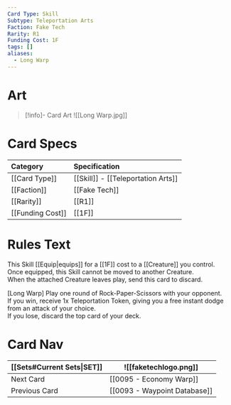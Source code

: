 ```yaml
---
Card Type: Skill
Subtype: Teleportation Arts
Faction: Fake Tech
Rarity: R1
Funding Cost: 1F
tags: []
aliases:
  - Long Warp
---
```

# Art

> [!info]- Card Art
> ![[Long Warp.jpg]]

# Card Specs

| Category | Specification| 
| :--- | :--- |
| [[Card Type]] | [[Skill]] - [[Teleportation Arts]] |  
| [[Faction]] | [[Fake Tech]] |  
| [[Rarity]] | [[R1]] |  
| [[Funding Cost]] | [[1F]] | 

# Rules Text  

This Skill [[Equip|equips]] for a [[1F]] cost to a [[Creature]] you control.  
Once equipped, this Skill cannot be moved to another Creature.  
When the attached Creature leaves play, send this card to discard.  

[Long Warp] Play one round of Rock-Paper-Scissors with your opponent.   
If you win, receive 1x Teleportation Token, giving you a free instant dodge from an attack of your choice.   
If you lose, discard the top card of your deck.  

# Card Nav

| [[Sets#Current Sets\|SET]]           | ![[faketechlogo.png]]          |
| ------------- | ------------------------------ |
| Next Card     | [[0095 - Economy Warp]] |
| Previous Card | [[0093 - Waypoint Database]]         |


